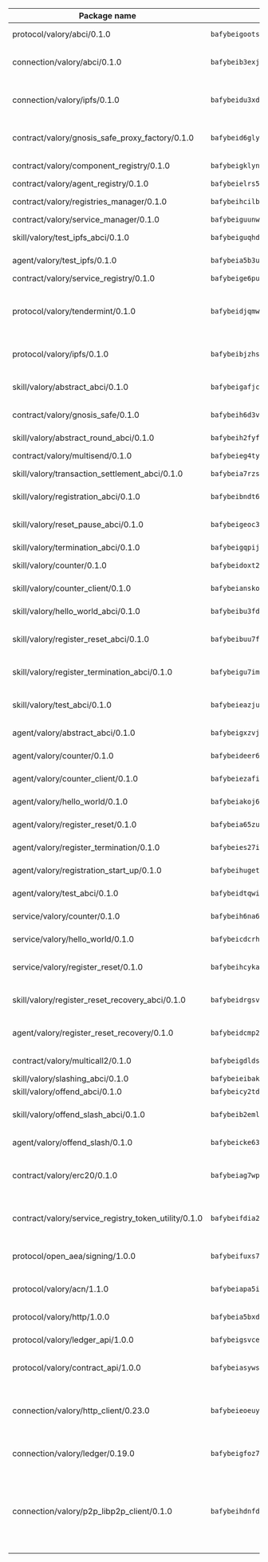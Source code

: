 | Package name                                                  | Package hash                                                  | Description                                                                                                                |
| ------------------------------------------------------------- | ------------------------------------------------------------- | -------------------------------------------------------------------------------------------------------------------------- |
| protocol/valory/abci/0.1.0                                    | `bafybeigootsvqpk6th5xpdtzanxum3earifrrezfyhylfrit7yvqdrtgpe` | A protocol for ABCI requests and responses.                                                                                |
| connection/valory/abci/0.1.0                                  | `bafybeib3exj2vkz4u76rc2amtwz6veeozipr6zdgzlaqsovu3dorppcina` | connection to wrap communication with an ABCI server.                                                                      |
| connection/valory/ipfs/0.1.0                                  | `bafybeidu3xd6rd5zysv2due2cnrc3sxx5vss2usxwaxxtxxuyha2kuhd3e` | A connection responsible for uploading and downloading files from IPFS.                                                    |
| contract/valory/gnosis_safe_proxy_factory/0.1.0               | `bafybeid6glyjikjxmefwmhn62cxiofophegjmg2z5vqqsvk6tmyunwc274` | Gnosis Safe proxy factory (GnosisSafeProxyFactory) contract                                                                |
| contract/valory/component_registry/0.1.0                      | `bafybeigklynwl3mfav5yt5zdkrqe6rukv4ygdhpdusk66ojt4jj7tunxcy` | Component registry contract                                                                                                |
| contract/valory/agent_registry/0.1.0                          | `bafybeielrs5qih3r6qhnily6x4h4j4j6kux6eqr546homow4c5ljgfyljq` | Agent registry contract                                                                                                    |
| contract/valory/registries_manager/0.1.0                      | `bafybeihcilb27ekgoplmc43iog2zrus63fufql4rly2umbuj573nu3zpg4` | Registries Manager contract                                                                                                |
| contract/valory/service_manager/0.1.0                         | `bafybeiguunwy5dxcgw3uicjaoxsn7bwivygyvhtz4chgjrcoqrneld2jwy` | Service Manager contract                                                                                                   |
| skill/valory/test_ipfs_abci/0.1.0                             | `bafybeiguqhdhshofgt2gbnpogtckn7dihj6qkax2zzm7m3u4bd2z2arzia` | IPFS e2e testing application.                                                                                              |
| agent/valory/test_ipfs/0.1.0                                  | `bafybeia5b3ud4ggpoqlbw26cazaxffjjtnupjbn56mqfehe672nlm3qgta` | Agent for testing the ABCI connection.                                                                                     |
| contract/valory/service_registry/0.1.0                        | `bafybeige6pubafkiqmaiyuql6pcojm6fvh5thvhrsapi53au2rhuumqymu` | Service Registry contract                                                                                                  |
| protocol/valory/tendermint/0.1.0                              | `bafybeidjqmwvgi4rqgp65tbkhmi45fwn2odr5ecezw6q47hwitsgyw4jpa` | A protocol for communication between two AEAs to share tendermint configuration details.                                   |
| protocol/valory/ipfs/0.1.0                                    | `bafybeibjzhsengtxfofqpxy6syamplevp35obemwfp4c5lhag3v2bvgysa` | A protocol specification for IPFS requests and responses.                                                                  |
| skill/valory/abstract_abci/0.1.0                              | `bafybeigafjci7m7ezwzasav5xqo7v2mbxxn7qb4y7vnuc2wr2irzvn7wsy` | The abci skill provides a template of an ABCI application.                                                                 |
| contract/valory/gnosis_safe/0.1.0                             | `bafybeih6d3vxz3jlgodxm5b2qcwsmansqj4xobuyd6hjnhzremuvd65yrm` | Gnosis Safe (GnosisSafeL2) contract                                                                                        |
| skill/valory/abstract_round_abci/0.1.0                        | `bafybeih2fyfb6kkf7r45pvdk7pyyebr5xloia4xiqxtb3qsrasnstqmepq` | abstract round-based ABCI application                                                                                      |
| contract/valory/multisend/0.1.0                               | `bafybeieg4tywd5lww2vygvpkilg3hcepa4rmhehjuamyvdf6vazt554v6u` | MultiSend contract                                                                                                         |
| skill/valory/transaction_settlement_abci/0.1.0                | `bafybeia7rzsbea3ch4gcafyp3z6uvqh4npws2xpdwbkkdbrqqpjops7nui` | ABCI application for transaction settlement.                                                                               |
| skill/valory/registration_abci/0.1.0                          | `bafybeibndt6vxiwc2edgtaxpjbhwto3eyu33ujz3zmvtygvo2qz7xme5li` | ABCI application for common apps.                                                                                          |
| skill/valory/reset_pause_abci/0.1.0                           | `bafybeigeoc363gv3wp2rrmk6p2fdxney33nxd3owtpfugzapgruwe4klyu` | ABCI application for resetting and pausing app executions.                                                                 |
| skill/valory/termination_abci/0.1.0                           | `bafybeigqpij2sgrpnilqjljfciixop4fldq5qceixc7534q6af4potdmdm` | Termination skill.                                                                                                         |
| skill/valory/counter/0.1.0                                    | `bafybeidoxt2w45fpmjbnse4f32pupyajwxc3xj5nfdposgltm6o6y6z4gq` | The ABCI Counter application example.                                                                                      |
| skill/valory/counter_client/0.1.0                             | `bafybeianskoghhdffn4wqquup3rtziefq6jareutugb6a5zkbvuvctgk3i` | A client for the ABCI counter application.                                                                                 |
| skill/valory/hello_world_abci/0.1.0                           | `bafybeibu3fdkjmawysvbwcn77pzpfw2d4the4ok7jod3jmdiqn4rzms37e` | Hello World ABCI application.                                                                                              |
| skill/valory/register_reset_abci/0.1.0                        | `bafybeibuu7fs3a5tuwhdgw756mub7hoqxk56wmde7t5juwjmg5txm34tu4` | ABCI application for dummy skill that registers and resets                                                                 |
| skill/valory/register_termination_abci/0.1.0                  | `bafybeigu7imosumgn2gm3nkhhougpcg3hvgjt3gmq6ttgnhoz2cvgwduhq` | ABCI application for dummy skill that registers and resets                                                                 |
| skill/valory/test_abci/0.1.0                                  | `bafybeieazjuycofuhztl6d2sly664pj3qjtzkcq3nb4vsk2vbu7fxkboxu` | ABCI application for testing the ABCI connection.                                                                          |
| agent/valory/abstract_abci/0.1.0                              | `bafybeigxzvjj45fgevjswrbampv77lc7o52ka7g6cp4f7qwzng2ziuc6ye` | The abstract ABCI AEA - for testing purposes only.                                                                         |
| agent/valory/counter/0.1.0                                    | `bafybeideer6kyvs43m36oh5ccbmemn6kz7vfdtaw6o52xs4nes4wxi27yq` | The ABCI Counter example as an AEA                                                                                         |
| agent/valory/counter_client/0.1.0                             | `bafybeiezafi5dsznblg73g7coubjk4gwkciwacohliythe7k4l2wiydfca` | The ABCI Counter example as an AEA                                                                                         |
| agent/valory/hello_world/0.1.0                                | `bafybeiakoj6jpj5gqyjk5qz2ibgvplgd4azqwxmi56aei7xpu5z47np3e4` | Hello World ABCI example.                                                                                                  |
| agent/valory/register_reset/0.1.0                             | `bafybeia65zuscngils2uql7yvgwoehzjriwf7atoza6z2ec6lka765m7lm` | Register reset to replicate Tendermint issue.                                                                              |
| agent/valory/register_termination/0.1.0                       | `bafybeies27i5etsdobnxiwa4lq3icyfzq5nr4kzbahsiriok5g6lxosyia` | Register terminate to test the termination feature.                                                                        |
| agent/valory/registration_start_up/0.1.0                      | `bafybeihuget7hrqrcehzp4pjzioef2knhmph4anflgtgngdapx7qv5kgaq` | Registration start-up ABCI example.                                                                                        |
| agent/valory/test_abci/0.1.0                                  | `bafybeidtqwiqvji5ptntvwgvmnmiz3o3y7s3qokbqes663gzf6jxpzidhu` | Agent for testing the ABCI connection.                                                                                     |
| service/valory/counter/0.1.0                                  | `bafybeih6na6kmt536rp5aprln2kgvesowgwwkpdqqoukn2swhfza3vuxmu` | A set of agents incrementing a counter                                                                                     |
| service/valory/hello_world/0.1.0                              | `bafybeicdcrhpekqbwzeam2fi7npnl6qfwejgo73ftwoy4tofwbrsl5ene4` | A simple demonstration of a simple ABCI application                                                                        |
| service/valory/register_reset/0.1.0                           | `bafybeihcykakhzmyvqa5tkf3tbtrzrojz7xvuhifnmnouw6ic223dag6ii` | Test and debug tendermint reset mechanism.                                                                                 |
| skill/valory/register_reset_recovery_abci/0.1.0               | `bafybeidrgsvd65g772ouvltcvkxtorhf5glzecrylmlcxbrmtrbp4bmqau` | ABCI application for dummy skill that registers and resets                                                                 |
| agent/valory/register_reset_recovery/0.1.0                    | `bafybeidcmp2dx5547vy2iomrm5hljjfdijxw3drkhbs4ewop4m4gbmnoz4` | Agent to showcase hard reset as a recovery mechanism.                                                                      |
| contract/valory/multicall2/0.1.0                              | `bafybeigdldsklrlwiz4qa76oadbo5digvk6ndjmh56pob4hc3mmpls7bw4` | The MakerDAO multicall2 contract.                                                                                          |
| skill/valory/slashing_abci/0.1.0                              | `bafybeieibak5jf7zlpsp7v27nucrugaad3v5nsowkpj3ufvqtwagov66i4` | Slashing skill.                                                                                                            |
| skill/valory/offend_abci/0.1.0                                | `bafybeicy2tdc6zskxyemn7hyyz5w6tljixkvjcygez5i7ieou4rntjghgy` | Offend ABCI application.                                                                                                   |
| skill/valory/offend_slash_abci/0.1.0                          | `bafybeib2emlgpnjhwtubj3bqmxomazlbdio3t5d6kczlou5cxxlbimikxi` | ABCI application used in order to test the slashing abci                                                                   |
| agent/valory/offend_slash/0.1.0                               | `bafybeicke63mpom5n5dhch3hzzs5fgfz7q7ey7wjyzvevkz62syevkp6jq` | Offend and slash to test the slashing feature.                                                                             |
| contract/valory/erc20/0.1.0                                   | `bafybeiag7wpfri44bwrx26374mnxyglmwxod6gu37foqkvloqr7oeldlgu` | The scaffold contract scaffolds a contract to be implemented by the developer.                                             |
| contract/valory/service_registry_token_utility/0.1.0          | `bafybeifdia2y5546tvk6xzxeaqzf2n5n7dutj2hdzbgenxohaqhjtnjqm4` | The scaffold contract scaffolds a contract to be implemented by the developer.                                             |
| protocol/open_aea/signing/1.0.0                               | `bafybeifuxs7gdg2okbn7uofymenjlmnih2wxwkym44lsgwmklgwuckxm2m` | A protocol for communication between skills and decision maker.                                                            |
| protocol/valory/acn/1.1.0                                     | `bafybeiapa5ilsobggnspoqhspftwolrx52udrwmaxdxgrk26heuvl4oooa` | The protocol used for envelope delivery on the ACN.                                                                        |
| protocol/valory/http/1.0.0                                    | `bafybeia5bxdua2i6chw6pg47bvoljzcpuqxzy4rdrorbdmcbnwmnfdobtu` | A protocol for HTTP requests and responses.                                                                                |
| protocol/valory/ledger_api/1.0.0                              | `bafybeigsvceac33asd6ecbqev34meyyjwu3rangenv6xp5rkxyz4krvcby` | A protocol for ledger APIs requests and responses.                                                                         |
| protocol/valory/contract_api/1.0.0                            | `bafybeiasywsvax45qmugus5kxogejj66c5taen27h4voriodz7rgushtqa` | A protocol for contract APIs requests and responses.                                                                       |
| connection/valory/http_client/0.23.0                          | `bafybeieoeuy4brzimtnubmokwirhrx27ezls6cdnl5qik4rkykfle3nn2y` | The HTTP_client connection that wraps a web-based client connecting to a RESTful API specification.                        |
| connection/valory/ledger/0.19.0                               | `bafybeigfoz7d7si7s4jehvloq2zmiiocpbxcaathl3bxkyarxoerxq7g3a` | A connection to interact with any ledger API and contract API.                                                             |
| connection/valory/p2p_libp2p_client/0.1.0                     | `bafybeihdnfdth3qgltefgrem7xyi4b3ejzaz67xglm2hbma2rfvpl2annq` | The libp2p client connection implements a tcp connection to a running libp2p node as a traffic delegate to send/receive envelopes to/from agents in the DHT. |
